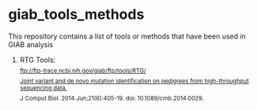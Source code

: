 # giab_tools_methods
This repository contains a list of tools or methods that have been used in GIAB analysis


1. RTG Tools: <br />
   <sub>ftp://ftp-trace.ncbi.nih.gov/giab/ftp/tools/RTG/</sub><br />
   <sub>[Joint variant and de novo mutation identification on pedigrees from high-throughput sequencing data.](http://www.ncbi.nlm.nih.gov/pubmed/24874280)</sub><br />
   <sub>J Comput Biol. 2014 Jun;21(6):405-19. doi: 10.1089/cmb.2014.0029.</sub><br />
   



